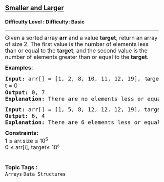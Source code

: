 <h2><a href="https://www.geeksforgeeks.org/problems/smaller-and-larger4005/1?page=10&category=Arrays&sortBy=submissions">Smaller and Larger</a></h2><h3>Difficulty Level : Difficulty: Basic</h3><hr><div class="problems_problem_content__Xm_eO"><p><span style="font-size: 18px;"><span style="font-size: 18px;">Given a sorted array <strong>arr</strong> and a value <strong>target</strong>, return an array of size 2. The first value is the number of elements less than or equal to the <strong>target</strong>, and the second value is the number of elements greater than or equal to the <strong>target</strong>.</span><br></span></p>
<p><span style="font-size: 18px;"><strong>Examples:</strong></span></p>
<pre><span style="font-size: 18px;"><strong>Input:</strong> arr[] = [1, 2, 8, 10, 11, 12, 19], <span style="font-size: 14pt;"><strong style="font-family: -apple-system, BlinkMacSystemFont, 'Segoe UI', Roboto, Oxygen, Ubuntu, Cantarell, 'Open Sans', 'Helvetica Neue', sans-serif;"> </strong><span style="font-family: -apple-system, BlinkMacSystemFont, 'Segoe UI', Roboto, Oxygen, Ubuntu, Cantarell, 'Open Sans', 'Helvetica Neue', sans-serif; font-size: 18px; white-space: normal;">target</span><span style="font-family: -apple-system, BlinkMacSystemFont, 'Segoe UI', Roboto, Oxygen, Ubuntu, Cantarell, 'Open Sans', 'Helvetica Neue', sans-serif;"> = 0</span></span>
<strong>Output: </strong>0, 7
<strong>Explanation:</strong> There are no elements less or equal to 0 and 7 elements greater to 0.</span></pre>
<pre><span style="font-size: 18px;"><strong>Input: </strong>arr[] = [1, 5, 8, 12, 12, 12, 19], target<span style="font-family: -apple-system, BlinkMacSystemFont, 'Segoe UI', Roboto, Oxygen, Ubuntu, Cantarell, 'Open Sans', 'Helvetica Neue', sans-serif;"> </span>= 12<br><strong>Output:</strong> 6, 4
<strong>Explanation:</strong> There are 6 elements less or equal to 12 and 4 elements greater or equal to 12.</span></pre>
<p><span style="font-size: 18px;"><strong>Constraints:</strong><br>1 ≤ arr.size ≤ 10<sup>5</sup><br>0 ≤ arr[i],&nbsp;</span><span style="font-family: -apple-system, BlinkMacSystemFont, 'Segoe UI', Roboto, Oxygen, Ubuntu, Cantarell, 'Open Sans', 'Helvetica Neue', sans-serif; font-size: 18px; white-space: normal;">target</span><span style="font-size: 18px;">≤ 10</span><sup>6</sup></p></div><br><p><span style=font-size:18px><strong>Topic Tags : </strong><br><code>Arrays</code>&nbsp;<code>Data Structures</code>&nbsp;